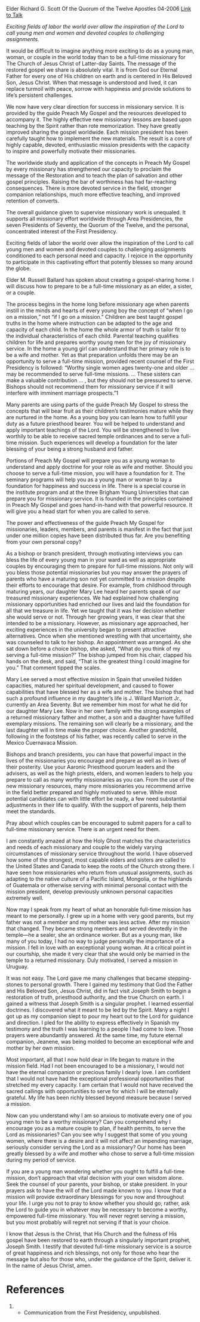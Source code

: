 Elder Richard G. Scott
Of the Quorum of the Twelve Apostles
04-2006
[Link to Talk](https://www.churchofjesuschrist.org/study/general-conference/2006/04/now-is-the-time-to-serve-a-mission?lang=eng)

_Exciting fields of labor the world over allow the inspiration of the Lord to call young men and women and devoted couples to challenging assignments._

It would be difficult to imagine anything more exciting to do as a young man, woman, or couple in the world today than to be a full-time missionary for The Church of Jesus Christ of Latter-day Saints. The message of the restored gospel we share is absolutely vital. It is from God our Eternal Father for every one of His children on earth and is centered in His Beloved Son, Jesus Christ. When that message is understood and lived, it can replace turmoil with peace, sorrow with happiness and provide solutions to life’s persistent challenges.

We now have very clear direction for success in missionary service. It is provided by the guide Preach My Gospel and the resources developed to accompany it. The highly effective new missionary lessons are based upon teaching by the Spirit rather than rote memorization. They have greatly improved sharing the gospel worldwide. Each mission president has been carefully taught how to implement the new materials. The result is a core of highly capable, devoted, enthusiastic mission presidents with the capacity to inspire and powerfully motivate their missionaries.

The worldwide study and application of the concepts in Preach My Gospel by every missionary has strengthened our capacity to proclaim the message of the Restoration and to teach the plan of salvation and other gospel principles. Raising the bar of worthiness has had far-reaching consequences. There is more devoted service in the field, stronger companion relationships, much more effective teaching, and improved retention of converts.

The overall guidance given to supervise missionary work is unequaled. It supports all missionary effort worldwide through Area Presidencies, the seven Presidents of Seventy, the Quorum of the Twelve, and the personal, concentrated interest of the First Presidency.

Exciting fields of labor the world over allow the inspiration of the Lord to call young men and women and devoted couples to challenging assignments conditioned to each personal need and capacity. I rejoice in the opportunity to participate in this captivating effort that potently blesses so many around the globe.

Elder M. Russell Ballard has spoken about creating a gospel-sharing home. I will discuss how to prepare to be a full-time missionary as an elder, a sister, or a couple.

The process begins in the home long before missionary age when parents instill in the minds and hearts of every young boy the concept of “when I go on a mission,” not “if I go on a mission.” Children are best taught gospel truths in the home where instruction can be adapted to the age and capacity of each child. In the home the whole armor of truth is tailor fit to the individual characteristics of each child. Parental teaching qualifies children for life and prepares worthy young men for the joy of missionary service. In the home a young girl can understand that her primary role is to be a wife and mother. Yet as that preparation unfolds there may be an opportunity to serve a full-time mission, provided recent counsel of the First Presidency is followed: “Worthy single women ages twenty-one and older … may be recommended to serve full-time missions. … These sisters can make a valuable contribution … , but they should not be pressured to serve. Bishops should not recommend them for missionary service if it will interfere with imminent marriage prospects.”1

Many parents are using parts of the guide Preach My Gospel to stress the concepts that will bear fruit as their children’s testimonies mature while they are nurtured in the home. As a young boy you can learn how to fulfill your duty as a future priesthood bearer. You will be helped to understand and apply important teachings of the Lord. You will be strengthened to live worthily to be able to receive sacred temple ordinances and to serve a full-time mission. Such experiences will develop a foundation for the later blessing of your being a strong husband and father.

Portions of Preach My Gospel will prepare you as a young woman to understand and apply doctrine for your role as wife and mother. Should you choose to serve a full-time mission, you will have a foundation for it. The seminary programs will help you as a young man or woman to lay a foundation for happiness and success in life. There is a special course in the institute program and at the three Brigham Young Universities that can prepare you for missionary service. It is founded in the principles contained in Preach My Gospel and goes hand-in-hand with that powerful resource. It will give you a head start for when you are called to serve.

The power and effectiveness of the guide Preach My Gospel for missionaries, leaders, members, and parents is manifest in the fact that just under one million copies have been distributed thus far. Are you benefiting from your own personal copy?

As a bishop or branch president, through motivating interviews you can bless the life of every young man in your ward as well as appropriate couples by encouraging them to prepare for full-time missions. Not only will you bless those potential missionaries but you may answer the prayers of parents who have a maturing son not yet committed to a mission despite their efforts to encourage that desire. For example, from childhood through maturing years, our daughter Mary Lee heard her parents speak of our treasured missionary experiences. We had explained how challenging missionary opportunities had enriched our lives and laid the foundation for all that we treasure in life. Yet we taught that it was her decision whether she would serve or not. Through her growing years, it was clear that she intended to be a missionary. However, as missionary age approached, her exciting experiences in the university began to present attractive alternatives. Once when she mentioned wrestling with that uncertainty, she was counseled to talk to her bishop. An appointment was arranged. As she sat down before a choice bishop, she asked, “What do you think of my serving a full-time mission?” The bishop jumped from his chair, clapped his hands on the desk, and said, “That is the greatest thing I could imagine for you.” That comment tipped the scales.

Mary Lee served a most effective mission in Spain that unveiled hidden capacities, matured her spiritual development, and caused to flower capabilities that have blessed her as a wife and mother. The bishop that had such a profound influence in my daughter’s life is J. Willard Marriott Jr., currently an Area Seventy. But we remember him most for what he did for our daughter Mary Lee. Now in her own family with the strong examples of a returned missionary father and mother, a son and a daughter have fulfilled exemplary missions. The remaining son will clearly be a missionary, and the last daughter will in time make the proper choice. Another grandchild, following in the footsteps of his father, was recently called to serve in the Mexico Cuernavaca Mission.

Bishops and branch presidents, you can have that powerful impact in the lives of the missionaries you encourage and prepare as well as in lives of their posterity. Use your Aaronic Priesthood quorum leaders and the advisers, as well as the high priests, elders, and women leaders to help you prepare to call as many worthy missionaries as you can. From the use of the new missionary resources, many more missionaries you recommend arrive in the field better prepared and highly motivated to serve. While most potential candidates can with little effort be ready, a few need substantial adjustments in their life to qualify. With the support of parents, help them meet the standards.

Pray about which couples can be encouraged to submit papers for a call to full-time missionary service. There is an urgent need for them.

I am constantly amazed at how the Holy Ghost matches the characteristics and needs of each missionary and couple to the widely varying circumstances of missionary service throughout the world. I have observed how some of the strongest, most capable elders and sisters are called to the United States and Canada to keep the roots of the Church strong there. I have seen how missionaries who return from unusual assignments, such as adapting to the native culture of a Pacific Island, Mongolia, or the highlands of Guatemala or otherwise serving with minimal personal contact with the mission president, develop previously unknown personal capacities extremely well.

Now may I speak from my heart of what an honorable full-time mission has meant to me personally. I grew up in a home with very good parents, but my father was not a member and my mother was less active. After my mission that changed. They became strong members and served devotedly in the temple—he a sealer, she an ordinance worker. But as a young man, like many of you today, I had no way to judge personally the importance of a mission. I fell in love with an exceptional young woman. At a critical point in our courtship, she made it very clear that she would only be married in the temple to a returned missionary. Duly motivated, I served a mission in Uruguay.

It was not easy. The Lord gave me many challenges that became stepping-stones to personal growth. There I gained my testimony that God the Father and His Beloved Son, Jesus Christ, did in fact visit Joseph Smith to begin a restoration of truth, priesthood authority, and the true Church on earth. I gained a witness that Joseph Smith is a singular prophet. I learned essential doctrines. I discovered what it meant to be led by the Spirit. Many a night I got up as my companion slept to pour my heart out to the Lord for guidance and direction. I pled for the ability to express effectively in Spanish my testimony and the truth I was learning to a people I had come to love. Those prayers were abundantly answered. At the same time, my future eternal companion, Jeanene, was being molded to become an exceptional wife and mother by her own mission.

Most important, all that I now hold dear in life began to mature in the mission field. Had I not been encouraged to be a missionary, I would not have the eternal companion or precious family I dearly love. I am confident that I would not have had the exceptional professional opportunities that stretched my every capacity. I am certain that I would not have received the sacred callings with opportunities to serve for which I will be eternally grateful. My life has been richly blessed beyond measure because I served a mission.

Now can you understand why I am so anxious to motivate every one of you young men to be a worthy missionary? Can you comprehend why I encourage you as a mature couple to plan, if health permits, to serve the Lord as missionaries? Can you see why I suggest that some of you young women, where there is a desire and it will not affect an impending marriage, seriously consider serving the Lord as a missionary? Our home has been greatly blessed by a wife and mother who chose to serve a full-time mission during my period of service.

If you are a young man wondering whether you ought to fulfill a full-time mission, don’t approach that vital decision with your own wisdom alone. Seek the counsel of your parents, your bishop, or stake president. In your prayers ask to have the will of the Lord made known to you. I know that a mission will provide extraordinary blessings for you now and throughout your life. I urge you not to pray to know whether you should go; rather, ask the Lord to guide you in whatever may be necessary to become a worthy, empowered full-time missionary. You will never regret serving a mission, but you most probably will regret not serving if that is your choice.

I know that Jesus is the Christ, that His Church and the fulness of His gospel have been restored to earth through a singularly important prophet, Joseph Smith. I testify that devoted full-time missionary service is a source of great happiness and rich blessings, not only for those who hear the message but also for those who, under the guidance of the Spirit, deliver it. In the name of Jesus Christ, amen.

# References
1. - Communication from the First Presidency, unpublished.